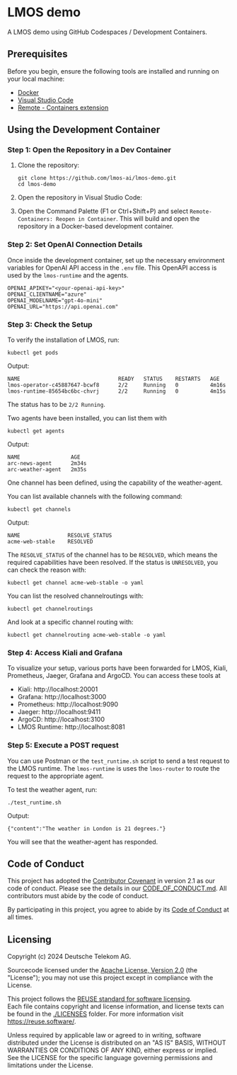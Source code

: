 # LMOS demo

A LMOS demo using GitHub Codespaces / Development Containers.

## Prerequisites

Before you begin, ensure the following tools are installed and running on your local machine:

- [Docker](https://docs.docker.com/get-docker/)
- [Visual Studio Code](https://code.visualstudio.com/)
- [Remote - Containers extension](https://marketplace.visualstudio.com/items?itemName=ms-vscode-remote.remote-containers)

## Using the Development Container

### Step 1: Open the Repository in a Dev Container

1. Clone the repository:
    ```shell
    git clone https://github.com/lmos-ai/lmos-demo.git
    cd lmos-demo

2. Open the repository in Visual Studio Code:

3. Open the Command Palette (F1 or Ctrl+Shift+P) and select `Remote-Containers: Reopen in Container`. This will build and open the repository in a Docker-based development container.

### Step 2: Set OpenAI Connection Details
Once inside the development container, set up the necessary environment variables for OpenAI API access in the `.env` file.
This OpenAPI access is used by the `lmos-runtime` and the agents.

```
OPENAI_APIKEY="<your-openai-api-key>"
OPENAI_CLIENTNAME="azure"
OPENAI_MODELNAME="gpt-4o-mini"
OPENAI_URL="https://api.openai.com"
```

### Step 3: Check the Setup

To verify the installation of LMOS, run:

```
kubectl get pods
```

Output:

```
NAME                               READY   STATUS    RESTARTS   AGE
lmos-operator-c45887647-bcwf8      2/2     Running   0          4m16s
lmos-runtime-85654bc6bc-chvrj      2/2     Running   0          4m15s
```

The status has to be `2/2 Running`.

Two agents have been installed, you can list them with 

```
kubectl get agents
```

Output:

```
NAME                AGE
arc-news-agent      2m34s
arc-weather-agent   2m35s
```

One channel has been defined, using the capability of the weather-agent.

You can list available channels with the following command:

```
kubectl get channels
```

Output:

```
NAME               RESOLVE_STATUS
acme-web-stable    RESOLVED
```

The `RESOLVE_STATUS` of the channel has to be `RESOLVED`, which means the required capabilities have been resolved.
If the status is `UNRESOLVED`, you can check the reason with: 

```
kubectl get channel acme-web-stable -o yaml
```

You can list the resolved channelroutings with:

```
kubectl get channelroutings
```

And look at a specific channel routing with:

```
kubectl get channelrouting acme-web-stable -o yaml
```

### Step 4: Access Kiali and Grafana

To visualize your setup, various ports have been forwarded for LMOS, Kiali, Prometheus, Jaeger, Grafana and ArgoCD. You can access these tools at

- Kiali: http://localhost:20001
- Grafana: http://localhost:3000
- Prometheus: http://localhost:9090
- Jaeger: http://localhost:9411
- ArgoCD: http://localhost:3100
- LMOS Runtime: http://localhost:8081

### Step 5: Execute a POST request

You can use Postman or the `test_runtime.sh` script to send a test request to the LMOS runtime. 
The `lmos-runtime` is uses the `lmos-router` to route the request to the appropriate agent.

To test the weather agent, run:

```
./test_runtime.sh
```

Output:

```
{"content":"The weather in London is 21 degrees."}
```

You will see that the weather-agent has responded. 

## Code of Conduct

This project has adopted the [Contributor Covenant](https://www.contributor-covenant.org/) in version 2.1 as our code of conduct. Please see the details in our [CODE_OF_CONDUCT.md](CODE_OF_CONDUCT.md). All contributors must abide by the code of conduct.

By participating in this project, you agree to abide by its [Code of Conduct](./CODE_OF_CONDUCT.md) at all times.

## Licensing
Copyright (c) 2024 Deutsche Telekom AG.

Sourcecode licensed under the [Apache License, Version 2.0](https://www.apache.org/licenses/LICENSE-2.0) (the "License"); you may not use this project except in compliance with the License.

This project follows the [REUSE standard for software licensing](https://reuse.software/).    
Each file contains copyright and license information, and license texts can be found in the [./LICENSES](./LICENSES) folder. For more information visit https://reuse.software/.

Unless required by applicable law or agreed to in writing, software distributed under the License is distributed on an "AS IS" BASIS, WITHOUT WARRANTIES OR CONDITIONS OF ANY KIND, either express or implied. See the LICENSE for the specific language governing permissions and limitations under the License.